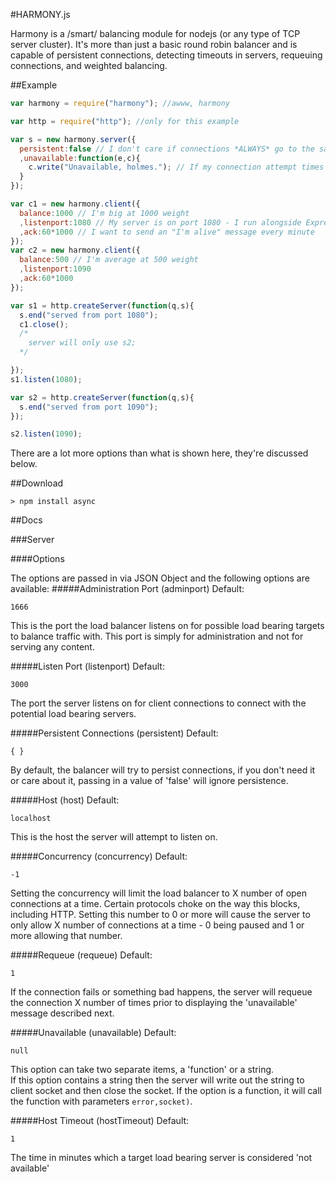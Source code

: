 #HARMONY.js

Harmony is a /smart/ balancing module for nodejs (or any type of TCP server cluster).  It's more than just a basic round robin balancer and is capable of persistent connections, detecting timeouts in servers, requeuing connections, and weighted balancing.

##Example

```javascript
var harmony = require("harmony"); //awww, harmony

var http = require("http"); //only for this example

var s = new harmony.server({
  persistent:false // I don't care if connections *ALWAYS* go to the same server
  ,unavailable:function(e,c){
    c.write("Unavailable, holmes."); // If my connection attempt times out then I'll call this function
  }
});

var c1 = new harmony.client({
  balance:1000 // I'm big at 1000 weight
  ,listenport:1080 // My server is on port 1080 - I run alongside Express and other sugar
  ,ack:60*1000 // I want to send an "I'm alive" message every minute
});
var c2 = new harmony.client({
  balance:500 // I'm average at 500 weight
  ,listenport:1090
  ,ack:60*1000
});

var s1 = http.createServer(function(q,s){
  s.end("served from port 1080");
  c1.close();
  /*
    server will only use s2;
  */

});
s1.listen(1080);

var s2 = http.createServer(function(q,s){
  s.end("served from port 1090");
});

s2.listen(1090);
```

There are a lot more options than what is shown here, they're discussed below.

##Download
```
> npm install async
```

##Docs

###Server

####Options

The options are passed in via JSON Object and the following options are available:
#####Administration Port (adminport)
Default:
```
1666
```
This is the port the load balancer listens on for possible load bearing targets to balance traffic with.  This port is simply for administration and not for serving any content.

#####Listen Port (listenport)
Default:
```
3000
```
The port the server listens on for client connections to connect with the potential load bearing servers.

#####Persistent Connections (persistent)
Default:
```
{ } 
```
By default, the balancer will try to persist connections, if you don't need it or care about it, passing in a value of 'false' will ignore persistence.

#####Host (host)
Default:
```
localhost
```
This is the host the server will attempt to listen on.

#####Concurrency (concurrency)
Default:
```
-1
```
Setting the concurrency will limit the load balancer to X number of open connections at a time.  Certain protocols choke on the way this blocks, including HTTP.  Setting this number to 0 or more will cause the server to only allow X number of connections at a time - 0 being paused and 1 or more allowing that number.

#####Requeue (requeue)
Default:
```
1
```
If the connection fails or something bad happens, the server will requeue the connection X number of times prior to displaying the 'unavailable' message described next.

#####Unavailable (unavailable)
Default:
```
null
```
This option can take two separate items, a 'function' or a string.  
If this option contains a string then the server will write out the string to client socket and then close the socket.
If the option is a function, it will call the function with parameters ```error,socket)```.

#####Host Timeout (hostTimeout)
Default:
```
1
```
The time in minutes which a target load bearing server is considered 'not available' 

